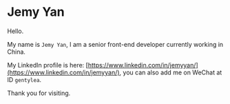 # Jemy Yan

Hello.

My name is `Jemy Yan`, I am a senior front-end developer currently working in China.

My LinkedIn profile is here: [https://www.linkedin.com/in/jemyyan/](https://www.linkedin.com/in/jemyyan/), you can also add me on WeChat at ID `gentylea`.

Thank you for visiting.
